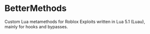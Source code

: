 # BetterMethods
Custom Lua metamethods for Roblox Exploits written in Lua 5.1 (Luau), mainly for hooks and bypasses.

